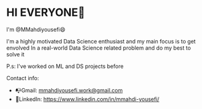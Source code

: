 # HI EVERYONE:wave:
I'm @MMahdiyousefi:smile:


I'm a highly motivated Data Science enthusiast and my main focus is to get envolved
In a real-world Data Science related problem and do my best to solve it

P.s: I've worked on ML and DS projects before

Contact info:

- :mailbox_with_no_mail:Gmail: mmahdiyousefi.work@gmail.com
- :link:LinkedIn: https://www.linkedin.com/in/mmahdi-yousefi/
